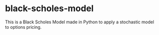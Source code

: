 # black-scholes-model
This is a Black Scholes Model made in Python to apply a stochastic model to options pricing. 
